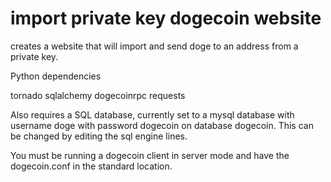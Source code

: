 import private key dogecoin website
===================================

creates a website that will import and send doge to an address from a private key.


Python dependencies

tornado
sqlalchemy 
dogecoinrpc
requests



Also requires a SQL database, currently set to a mysql database with username doge with password dogecoin on database dogecoin. This can be changed by editing the sql engine lines.
 
You must be running a dogecoin client in server mode and have the dogecoin.conf in the standard location.
